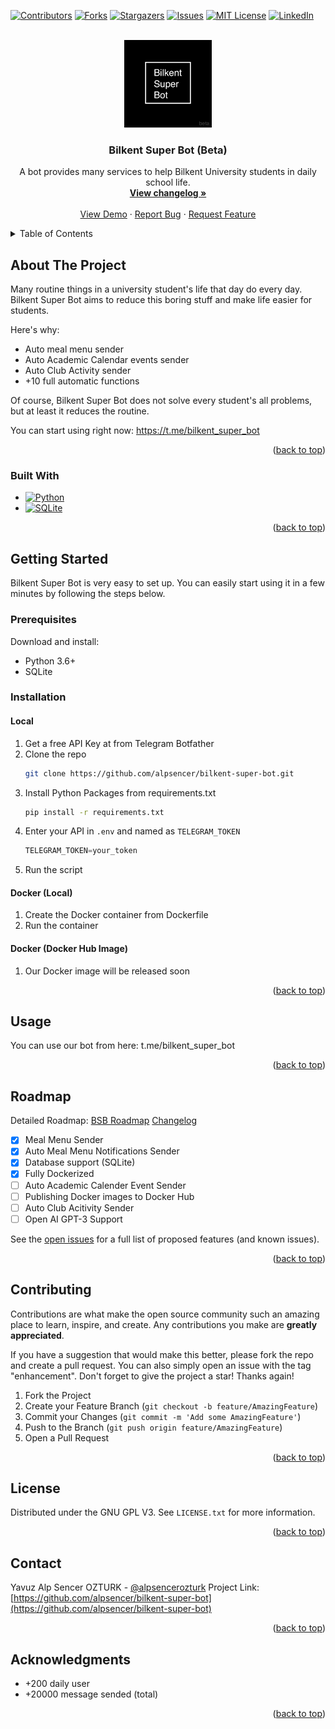 <a name="readme-top"></a>

<!-- PROJECT SHIELDS -->

[![Contributors][contributors-shield]][contributors-url]
[![Forks][forks-shield]][forks-url]
[![Stargazers][stars-shield]][stars-url]
[![Issues][issues-shield]][issues-url]
[![MIT License][license-shield]][license-url]
[![LinkedIn][linkedin-shield]][linkedin-url]



<!-- PROJECT LOGO -->
<br />
<div align="center">
  <a href="https://github.com/alpsencer/bilkent-super-bot">
    <img src="assets\img\bsb-logo.png" alt="Logo" width="140" height="140">
  </a>

  <h3 align="center">Bilkent Super Bot (Beta)</h3>

  <p align="center">
    A bot provides many services to help Bilkent University students in daily school life.
    <br />
    <a href="https://github.com/alpsencer/bilkent-super-bot/blob/main/CHANGELOG.md"><strong>View changelog »</strong></a>
    <br />
    <br />
    <a href="t.me/bilkent_super_bot">View Demo</a>
    ·
    <a href="https://github.com/alpsencer/bilkent-super-bot/issues">Report Bug</a>
    ·
    <a href="https://github.com/alpsencer/bilkent-super-bot/issues">Request Feature</a>
  </p>
</div>



<!-- TABLE OF CONTENTS -->
<details>
  <summary>Table of Contents</summary>
  <ol>
    <li>
      <a href="#about-the-project">About The Project</a>
      <ul>
        <li><a href="#built-with">Built With</a></li>
      </ul>
    </li>
    <li>
      <a href="#getting-started">Getting Started</a>
      <ul>
        <li><a href="#prerequisites">Prerequisites</a></li>
        <li><a href="#installation">Installation</a></li>
      </ul>
    </li>
    <li><a href="#usage">Usage</a></li>
    <li><a href="#roadmap">Roadmap</a></li>
    <li><a href="#contributing">Contributing</a></li>
    <li><a href="#license">License</a></li>
    <li><a href="#contact">Contact</a></li>
    <li><a href="#acknowledgments">Acknowledgments</a></li>
  </ol>
</details>



<!-- ABOUT THE PROJECT -->
## About The Project
<!-- [![Product Name Screen Shot][product-screenshot]](https://example.com) -->

Many routine things in a university student's life that day do every day. Bilkent Super Bot aims to reduce this boring stuff and make life easier for students.

Here's why:
* Auto meal menu sender
* Auto Academic Calendar events sender
* Auto Club Activity sender
* +10 full automatic functions

Of course, Bilkent Super Bot does not solve every student's all problems, but at least it reduces the routine.

You can start using right now: https://t.me/bilkent_super_bot 

<p align="right">(<a href="#readme-top">back to top</a>)</p>



### Built With

* [![Python][Python]][Python-url]
* [![SQLite][Sqlite]][Sqlite-url]


<p align="right">(<a href="#readme-top">back to top</a>)</p>



<!-- GETTING STARTED -->
## Getting Started
Bilkent Super Bot is very easy to set up. You can easily start using it in a few minutes by following the steps below.


### Prerequisites

Download and install:
- Python 3.6+
- SQLite

### Installation

#### Local

1. Get a free API Key at from Telegram Botfather
2. Clone the repo
   ```sh
   git clone https://github.com/alpsencer/bilkent-super-bot.git
   ```
3. Install Python Packages from requirements.txt
   ```sh
   pip install -r requirements.txt
   ```
4. Enter your API in `.env` and named as `TELEGRAM_TOKEN`
   ```js
   TELEGRAM_TOKEN=your_token
   ```
5. Run the script

#### Docker (Local)

1. Create the Docker container from Dockerfile
2. Run the container

#### Docker (Docker Hub Image)
1. Our Docker image will be released soon

<p align="right">(<a href="#readme-top">back to top</a>)</p>



<!-- USAGE EXAMPLES -->
## Usage

You can use our bot from here: t.me/bilkent_super_bot

<p align="right">(<a href="#readme-top">back to top</a>)</p>



<!-- ROADMAP -->
## Roadmap
Detailed Roadmap: [BSB Roadmap](https://bit.ly/bilkentsuperbot)
[Changelog](https://github.com/alpsencer/bilkent-super-bot/blob/main/CHANGELOG.md)

- [x] Meal Menu Sender
- [x] Auto Meal Menu Notifications Sender
- [x] Database support (SQLite)
- [x] Fully Dockerized
- [ ] Auto Academic Calender Event Sender
- [ ] Publishing Docker images to Docker Hub 
- [ ] Auto Club Acitivity Sender
- [ ] Open AI GPT-3 Support

See the [open issues](https://github.com/alpsencer/bilkent-super-bot/issues) for a full list of proposed features (and known issues).

<p align="right">(<a href="#readme-top">back to top</a>)</p>



<!-- CONTRIBUTING -->
## Contributing

Contributions are what make the open source community such an amazing place to learn, inspire, and create. Any contributions you make are **greatly appreciated**.

If you have a suggestion that would make this better, please fork the repo and create a pull request. You can also simply open an issue with the tag "enhancement".
Don't forget to give the project a star! Thanks again!

1. Fork the Project
2. Create your Feature Branch (`git checkout -b feature/AmazingFeature`)
3. Commit your Changes (`git commit -m 'Add some AmazingFeature'`)
4. Push to the Branch (`git push origin feature/AmazingFeature`)
5. Open a Pull Request

<p align="right">(<a href="#readme-top">back to top</a>)</p>



<!-- LICENSE -->
## License

Distributed under the GNU GPL V3. See `LICENSE.txt` for more information.

<p align="right">(<a href="#readme-top">back to top</a>)</p>


<!-- CONTACT -->
## Contact

Yavuz Alp Sencer OZTURK - [@alpsencerozturk](https://twitter.com/alpsencerozturk)
Project Link: [https://github.com/alpsencer/bilkent-super-bot](https://github.com/alpsencer/bilkent-super-bot)

<p align="right">(<a href="#readme-top">back to top</a>)</p>



<!-- ACKNOWLEDGMENTS -->
## Acknowledgments

* +200 daily user
* +20000 message sended (total)


<p align="right">(<a href="#readme-top">back to top</a>)</p>



<!-- MARKDOWN LINKS & IMAGES -->
<!-- https://www.markdownguide.org/basic-syntax/#reference-style-links -->
[contributors-shield]: https://img.shields.io/github/contributors/alpsencer/bilkent-super-bot.svg?style=for-the-badge
[contributors-url]: https://github.com/alpsencer/bilkent-super-bot/graphs/contributors
[forks-shield]: https://img.shields.io/github/forks/alpsencer/bilkent-super-bot.svg?style=for-the-badge
[forks-url]: https://github.com/alpsencer/bilkent-super-bot/network/members
[stars-shield]: https://img.shields.io/github/stars/alpsencer/bilkent-super-bot.svg?style=for-the-badge
[stars-url]: https://github.com/alpsencer/bilkent-super-bot/stargazers
[issues-shield]: https://img.shields.io/github/issues/alpsencer/bilkent-super-bot.svg?style=for-the-badge
[issues-url]: https://github.com/alpsencer/bilkent-super-bot/issues
[license-shield]: https://img.shields.io/github/license/alpsencer/bilkent-super-bot.svg?style=for-the-badge
[license-url]: https://github.com/alpsencer/bilkent-super-bot/blob/master/LICENSE.txt
[linkedin-shield]: https://img.shields.io/badge/-LinkedIn-black.svg?style=for-the-badge&logo=linkedin&colorB=555
[linkedin-url]: https://linkedin.com/in/yavuzalpsencerozturk
[product-screenshot]: images/screenshot.png

[Sqlite]: https://img.shields.io/badge/SQLite-07405E?style=for-the-badge&logo=sqlite&logoColor=white
[Sqlite-url]: https://www.sqlite.org/
[Python]: https://img.shields.io/badge/Python-3776AB?style=for-the-badge&logo=python&logoColor=white
[Python-url]: https://www.python.org/
[PTB]: https://img.shields.io/badge/Python%20Telegram%20Bot-2CA5E0?style=for-the-badge&logo=telegram&logoColor=white
[PTB-url]: https://github.com/python-telegram-bot/python-telegram-bot
